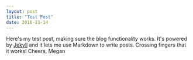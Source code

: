 ```yaml
---
layout: post
title: "Test Post"
date: 2016-11-14
---
```


Here's my test post, making sure the blog functionality works. It's powered by [Jekyll](http://jekyllrb.com) and it lets me use Markdown to write posts. Crossing fingers that it works!
Cheers,
Megan
